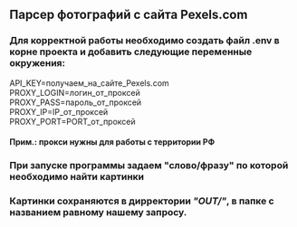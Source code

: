 ## Парсер фотографий с сайта Pexels.com
### Для корректной работы необходимо создать файл .env в корне проекта и добавить следующие переменные окружения:
API_KEY=получаем_на_сайте_Pexels.com</br>
PROXY_LOGIN=логин_от_проксей</br>
PROXY_PASS=пароль_от_проксей</br>
PROXY_IP=IP_от_проксей</br>
PROXY_PORT=PORT_от_проксей</br>
#### Прим.: прокси нужны для работы с территории РФ
### При запуске программы задаем "слово/фразу" по которой необходимо найти картинки
### Картинки сохраняются в дирректории *"OUT/"*, в папке с названием равному нашему запросу.



